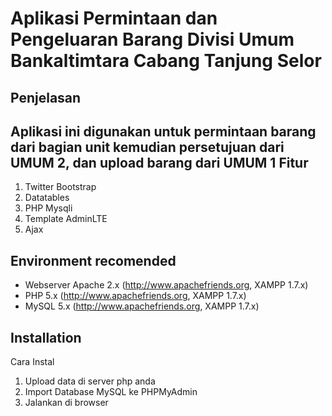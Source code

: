 Aplikasi Permintaan dan Pengeluaran Barang Divisi Umum Bankaltimtara Cabang Tanjung Selor
=========

Penjelasan
------------
Aplikasi ini digunakan untuk permintaan barang dari bagian unit kemudian persetujuan dari UMUM 2, dan upload barang dari UMUM 1
Fitur
------------
1. Twitter Bootstrap
2. Datatables
3. PHP Mysqli
4. Template AdminLTE
5. Ajax

Environment recomended
------------

- Webserver Apache 2.x (http://www.apachefriends.org, XAMPP 1.7.x) 
- PHP 5.x (http://www.apachefriends.org, XAMPP 1.7.x)
- MySQL 5.x (http://www.apachefriends.org, XAMPP 1.7.x)

Installation
------------
Cara Instal
1. Upload data di server php anda 
2. Import Database MySQL ke PHPMyAdmin
3. Jalankan di browser
